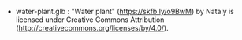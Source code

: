 - water-plant.glb : "Water plant" (https://skfb.ly/o9BwM) by Nataly is licensed under Creative Commons Attribution (http://creativecommons.org/licenses/by/4.0/).
